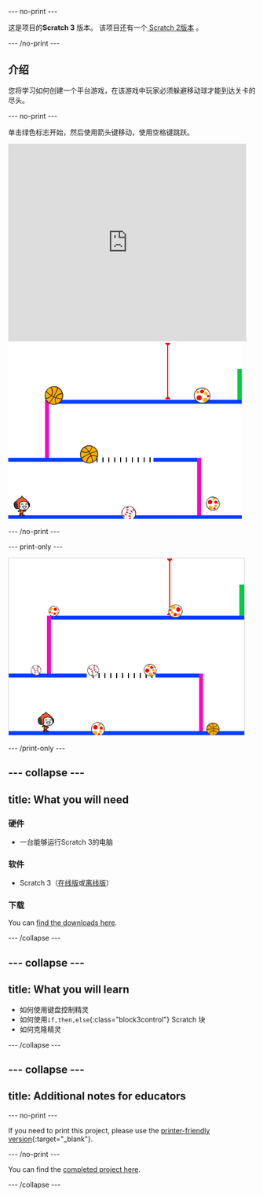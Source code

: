 \--- no-print \---

这是项目的**Scratch 3** 版本。 该项目还有一个[ Scratch 2版本](https://projects.raspberrypi.org/en/projects/dodgeball-scratch2) 。

\--- /no-print \---

## 介绍

您将学习如何创建一个平台游戏，在该游戏中玩家必须躲避移动球才能到达关卡的尽头。

\--- no-print \---

单击绿色标志开始，然后使用箭头键移动，使用<kbd>空格</kbd>键跳跃。

<div class="scratch-preview">
  <iframe allowtransparency="true" width="485" height="402" src="https://scratch.mit.edu/projects/embed/251809924/?autostart=false" frameborder="0" scrolling="no"></iframe>
  <img src="images/dodge-final.png">
</div>

\--- /no-print \---

\--- print-only \---

![玩躲避球游戏](images/dodgeball-showcase.png)

\--- /print-only \---

## \--- collapse \---

## title: What you will need

### 硬件

+ 一台能够运行Scratch 3的电脑

### 软件

+ Scratch 3（[在线版](https://scratch.mit.edu/projects/editor/)或[离线版](https://scratch.mit.edu/download/)）

### 下载

You can [find the downloads here](http://rpf.io/p/en/dodgeball-go).

\--- /collapse \---

## \--- collapse \---

## title: What you will learn

+ 如何使用键盘控制精灵
+ 如何使用`if,then,else`{:class="block3control"} Scratch 块
+ 如何克隆精灵

\--- /collapse \---

## \--- collapse \---

## title: Additional notes for educators

\--- no-print \---

If you need to print this project, please use the [printer-friendly version](https://projects.raspberrypi.org/en/projects/dodgeball/print){:target="_blank"}.

\--- /no-print \---

You can find the [completed project here](http://rpf.io/p/en/dodgeball-get).

\--- /collapse \---